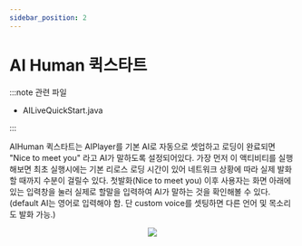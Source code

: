 ```yaml
---
sidebar_position: 2
---
```


# AI Human 퀵스타트 

:::note 관련 파일

- AILiveQuickStart.java

:::

AIHuman 퀵스타트는 AIPlayer를 기본 AI로 자동으로 셋업하고 로딩이 완료되면 "Nice to meet you" 라고 AI가 말하도록 설정되어있다. 가장 먼저 이 액티비티를 실행해보면 최초 실행시에는 기본 리로스 로딩 시간이 있어 네트워크 상황에 따라 실제 발화할 때까지 수분이 걸릴수 있다. 첫발화(Nice to meet you) 이후 사용자는 화면 아래에 있는 입력창을 눌러 실제로 할말을 입력하여 AI가 말하는 것을 확인해볼 수 있다. (default AI는 영어로 입력해야 함. 단 custom voice를 셋팅하면 다른 언어 및 목소리도 발화 가능.) 

<p align="center">
<img src="/img/aihuman/android/Screenshot_20211207-002300.png" style={{zoom: "25%"}} />
</p>
